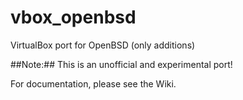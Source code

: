 # vbox_openbsd
VirtualBox port for OpenBSD (only additions)

##Note:## This is an unofficial and experimental port!

For documentation, please see the Wiki.
